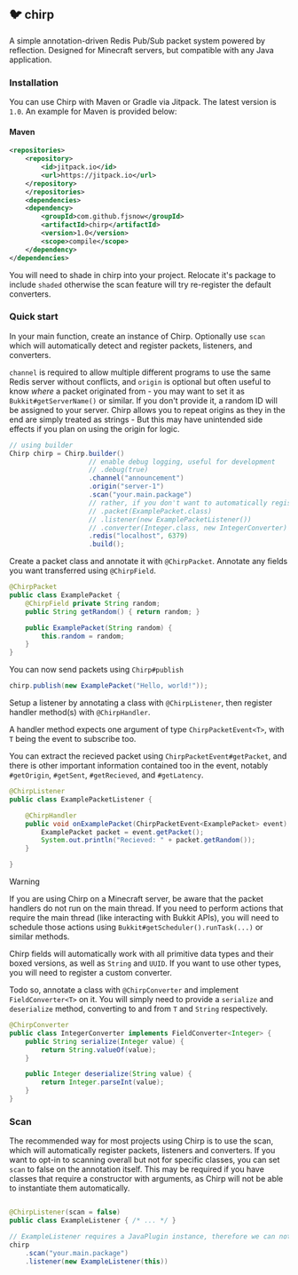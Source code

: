 ## 🐦 chirp

A simple annotation-driven Redis Pub/Sub packet system powered by reflection. Designed for Minecraft servers, but compatible with any Java application.

### Installation

You can use Chirp with Maven or Gradle via Jitpack. The latest version is `1.0`. An example for Maven is provided below:

#### Maven

```xml
<repositories>
    <repository>
        <id>jitpack.io</id>
        <url>https://jitpack.io</url>
    </repository>
    </repositories>
    <dependencies>
    <dependency>
        <groupId>com.github.fjsnow</groupId>
        <artifactId>chirp</artifactId>
        <version>1.0</version>
        <scope>compile</scope>
    </dependency>
</dependencies>
```

You will need to shade in chirp into your project. Relocate it's package to include `shaded` otherwise the scan feature will try re-register the default converters.

### Quick start

In your main function, create an instance of Chirp. Optionally use `scan` which will automatically detect and register packets, listeners, and converters.

`channel` is required to allow multiple different programs to use the same Redis server without conflicts, and `origin` is optional but often useful to know _where_ a packet originated from - you may want to set it as `Bukkit#getServerName()` or similar. If you don't provide it, a random ID will be assigned to your server. Chirp allows you to repeat origins as they in the end are simply treated as strings - But this may have unintended side effects if you plan on using the origin for logic.

```java
// using builder
Chirp chirp = Chirp.builder()
                    // enable debug logging, useful for development
                    // .debug(true)
                    .channel("announcement")
                    .origin("server-1")
                    .scan("your.main.package")
                    // rather, if you don't want to automatically register these / they have scan set to false
                    // .packet(ExamplePacket.class)
                    // .listener(new ExamplePacketListener())
                    // .converter(Integer.class, new IntegerConverter)
                    .redis("localhost", 6379)
                    .build();
```

Create a packet class and annotate it with `@ChirpPacket`. Annotate any fields you want transferred using `@ChirpField`.

```java
@ChirpPacket
public class ExamplePacket {
    @ChirpField private String random;
    public String getRandom() { return random; }

    public ExamplePacket(String random) {
        this.random = random;
    }
}
```

You can now send packets using `Chirp#publish`

```java
chirp.publish(new ExamplePacket("Hello, world!"));
```

Setup a listener by annotating a class with `@ChirpListener`, then register handler method(s) with `@ChirpHandler`.

A handler method expects one argument of type `ChirpPacketEvent<T>`, with `T` being the event to subscribe too.

You can extract the recieved packet using `ChirpPacketEvent#getPacket`, and there is other important information contained too in the event, notably `#getOrigin`, `#getSent`, `#getRecieved`, and `#getLatency`.

```java
@ChirpListener
public class ExamplePacketListener {

    @ChirpHandler
    public void onExamplePacket(ChirpPacketEvent<ExamplePacket> event) {
        ExamplePacket packet = event.getPacket();
        System.out.println("Recieved: " + packet.getRandom());
    }

}
```

> [!WARNING]
> If you are using Chirp on a Minecraft server, be aware that the packet handlers do not run on the main thread. If you need to perform actions that require the main thread (like interacting with Bukkit APIs), you will need to schedule those actions using `Bukkit#getScheduler().runTask(...)` or similar methods.

Chirp fields will automatically work with all primitive data types and their boxed versions, as well as `String` and `UUID`. If you want to use other types, you will need to register a custom converter.

Todo so, annotate a class with `@ChirpConverter` and implement `FieldConverter<T>` on it. You will simply need to provide a `serialize` and `deserialize` method, converting to and from `T` and `String` respectively.

```java
@ChirpConverter
public class IntegerConverter implements FieldConverter<Integer> {
    public String serialize(Integer value) {
        return String.valueOf(value);
    }

    public Integer deserialize(String value) {
        return Integer.parseInt(value);
    }
}
```

### Scan

The recommended way for most projects using Chirp is to use the scan, which will automatically register packets, listeners and converters. If you want to opt-in to scanning overall but not for specific classes, you can set `scan` to false on the annotation itself. This may be required if you have classes that require a constructor with arguments, as Chirp will not be able to instantiate them automatically.

```java

@ChirpListener(scan = false)
public class ExampleListener { /* ... */ }

// ExampleListener requires a JavaPlugin instance, therefore we can not automatically register it.
chirp
    .scan("your.main.package")
    .listener(new ExampleListener(this))
```
